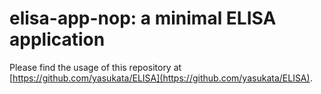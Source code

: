 # elisa-app-nop: a minimal ELISA application

Please find the usage of this repository at [https://github.com/yasukata/ELISA](https://github.com/yasukata/ELISA).
